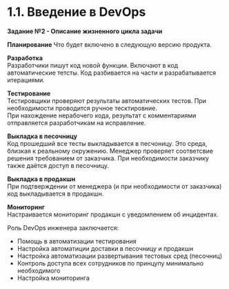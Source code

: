 # 1.1. Введение в DevOps

**Задание №2 - Описание жизненного цикла задачи**

**Планирование**
Что будет включено в следующую версию продукта.  

**Разработка**  
Разработчики пишут код новой функции. Включают в код автоматические тетсты. Код разбивается на части и разрабатывается итерациями.  

**Тестирование**  
Тестировщики проверяют результаты автоматических тестов. При необходимости проводится ручное тесктировние.  
При нахождение нерабочего кода, результат с комментариями отправляется разработчикам на исправление.  

**Выкладка в песочницу**  
Код прошедший все тесты выкладывается в песчоницу. Это среда, близкая к реальному окружению. Менеджер проверяет соответсвие решения требованием от заказчика. При необходимости заказчику также даётся доступ в песочницу.  

**Выкладка в продакшн**  
При подтверждении от менеджера (и при необходимости от заказчика) код выкладывается в продакшн.  

**Мониторинг**  
Настраивается мониторинг продакшн с уведомлением об инцидентах.  

Роль DevOps инженера заключается:  
- Помощь в автоматизации тестирования  
- Настройка автоматиции доставки в песочницу и продакшн  
- Настройка автоматизации развертывания тестовых сред (песочниц)  
- Контроль доступа всех сотрудников по принцупу минимально необходимого  
- Настройка мониторинга  
